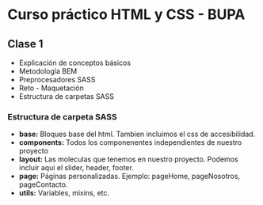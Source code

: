 # Curso práctico HTML y CSS - BUPA

## Clase 1
- Explicación de conceptos básicos
- Metodología BEM
- Preprocesadores SASS
- Reto - Maquetación
- Estructura de carpetas SASS

### Estructura de carpeta SASS
- **base:** Bloques base del html. Tambien incluimos el css de accesibilidad.
- **components:** Todos los componenentes independientes de nuestro proyecto
- **layout:** Las moleculas que tenemos en nuestro proyecto. Podemos incluir aqui el slider, header, footer.
- **page:** Páginas personalizadas. Ejemplo: pageHome, pageNosotros, pageContacto.
- **utils:** Variables, mixins, etc.